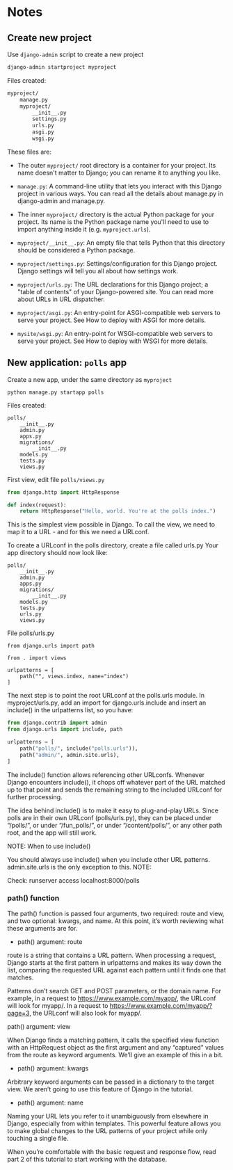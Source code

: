 # Notes

## Create new project

Use `django-admin` script to create a new project
```txt
django-admin startproject myproject
```

Files created:
```txt
myproject/
    manage.py
    myproject/
        __init__.py
        settings.py
        urls.py
        asgi.py
        wsgi.py
```

These files are:

- The outer `myproject/` root directory is a container for your project. Its name doesn't matter
  to Django; you can rename it to anything you like.

- `manage.py`: A command-line utility that lets you interact with this Django project in various ways.
  You can read all the details about manage.py in django-admin and manage.py.

- The inner `myproject/` directory is the actual Python package for your project.
  Its name is the Python package name you'll need to use to import anything inside
  it (e.g. `myproject.urls`).

- `myproject/__init__.py`: An empty file that tells Python that this directory should
  be considered a Python package.

- `myproject/settings.py`: Settings/configuration for this Django project.
   Django settings will tell you all about how settings work.

- `myproject/urls.py`: The URL declarations for this Django project; a "table of contents"
  of your Django-powered site. You can read more about URLs in URL dispatcher.

- `myproject/asgi.py`: An entry-point for ASGI-compatible web servers to serve
  your project. See How to deploy with ASGI for more details.

- `mysite/wsgi.py`: An entry-point for WSGI-compatible web servers to serve your project.
  See How to deploy with WSGI for more details.


## New application: `polls` app

Create a new app, under the same directory as `myproject`
```
python manage.py startapp polls
```

Files created:
```
polls/
    __init__.py
    admin.py
    apps.py
    migrations/
        __init__.py
    models.py
    tests.py
    views.py
```

First view, edit file `polls/views.py`
```python
from django.http import HttpResponse

def index(request):
    return HttpResponse("Hello, world. You're at the polls index.")
```

This is the simplest view possible in Django.
To call the view, we need to map it to a URL - and for this we need a URLconf.

To create a URLconf in the polls directory, create a file called urls.py Your app directory should now look like:
```
polls/
    __init__.py
    admin.py
    apps.py
    migrations/
        __init__.py
    models.py
    tests.py
    urls.py
    views.py
```


File polls/urls.py
```
from django.urls import path

from . import views

urlpatterns = [
    path("", views.index, name="index")
]
```

The next step is to point the root URLconf at the polls.urls module.
In myproject/urls.py, add an import for django.urls.include and insert
an include() in the urlpatterns list, so you have:

```python
from django.contrib import admin
from django.urls import include, path

urlpatterns = [
    path("polls/", include("polls.urls")),
    path("admin/", admin.site.urls),
]
```

The include() function allows referencing other URLconfs. Whenever Django encounters include(), it chops off whatever part of the URL matched up to that point and sends the remaining string to the included URLconf for further processing.

The idea behind include() is to make it easy to plug-and-play URLs. Since polls are in their own URLconf (polls/urls.py), they can be placed under “/polls/”, or under “/fun_polls/”, or under “/content/polls/”, or any other path root, and the app will still work.

NOTE:
When to use include()
 
You should always use include() when you include other URL patterns.
admin.site.urls is the only exception to this.
NOTE:


Check: runserver access localhost:8000/polls

### path() function

The path() function is passed four arguments, two required: route and view, and two optional: kwargs, and name. At this point, it’s worth reviewing what these arguments are for.

- path() argument: route

route is a string that contains a URL pattern. When processing a request, Django starts at the first pattern in urlpatterns and makes its way down the list, comparing the requested URL against each pattern until it finds one that matches.

Patterns don’t search GET and POST parameters, or the domain name. For example, in a request to https://www.example.com/myapp/, the URLconf will look for myapp/. In a request to https://www.example.com/myapp/?page=3, the URLconf will also look for myapp/.

path() argument: view

When Django finds a matching pattern, it calls the specified view function with an HttpRequest object as the first argument and any “captured” values from the route as keyword arguments. We’ll give an example of this in a bit.

- path() argument: kwargs

Arbitrary keyword arguments can be passed in a dictionary to the target view. We aren’t going to use this feature of Django in the tutorial.

- path() argument: name

Naming your URL lets you refer to it unambiguously from elsewhere in Django, especially from within templates. This powerful feature allows you to make global changes to the URL patterns of your project while only touching a single file.

When you’re comfortable with the basic request and response flow, read part 2 of this tutorial to start working with the database.


